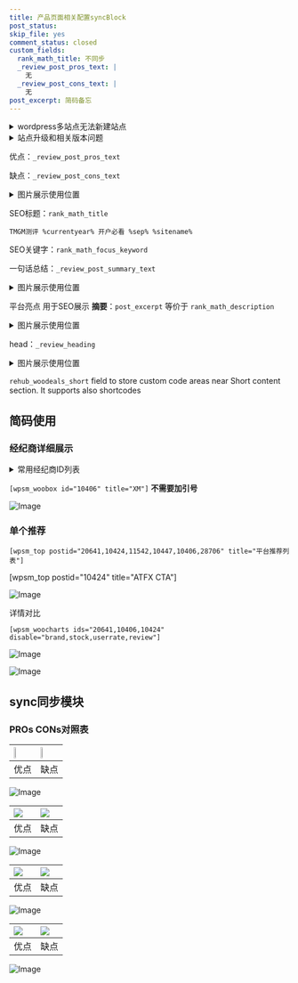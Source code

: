 ```yaml
---
title: 产品页面相关配置syncBlock
post_status: 
skip_file: yes
comment_status: closed
custom_fields:
  rank_math_title: 不同步
  _review_post_pros_text: |
    无
  _review_post_cons_text: |
    无
post_excerpt: 简码备忘
---
```

<details><summary>wordpress多站点无法新建站点</summary>

<li>和报错需要清理cookies一样的原因</li>
<li>wp-config.php里面<code>define( 'SUBDOMAIN_INSTALL', false );//子域名安装</code></li>
<li>新建子站点是用<code>define( 'SUBDOMAIN_INSTALL', true);//子域名安装</code> 完成以后，改成<code>false</code></li>
</details>

<details><summary>站点升级和相关版本问题</summary>

<p>wordpress：5.9.9
woocommerce：7.5.1
出现问题的地方：主题选项里面>><strong>Product layout >>compact style</strong></p>
<p>如何出现没有用过的字段 导致无法保存。先导出配置 然后进行修改，后面再次恢复即可。</p>
<p>出现部分字段无法显示时，需要返回默认布局后，对产品进行保存就好了。</p>
<p></p>
</details>

优点：`_review_post_pros_text`

缺点：`_review_post_cons_text`

<details><summary>图片展示使用位置</summary>

<img src="https://prod-files-secure.s3.us-west-2.amazonaws.com/39ed1227-6d7d-4570-be36-9ccd4a2c4241/f51d3d83-55d4-4bdf-9604-f37ec77ab556/Untitled.png?X-Amz-Algorithm=AWS4-HMAC-SHA256&X-Amz-Content-Sha256=UNSIGNED-PAYLOAD&X-Amz-Credential=ASIAZI2LB466SRY5SNZL%2F20250408%2Fus-west-2%2Fs3%2Faws4_request&X-Amz-Date=20250408T045518Z&X-Amz-Expires=3600&X-Amz-Security-Token=IQoJb3JpZ2luX2VjEPX%2F%2F%2F%2F%2F%2F%2F%2F%2F%2FwEaCXVzLXdlc3QtMiJGMEQCIH7MPTiY51QuW9kLZQiBmlVS3alkWaeLZrFfGQHL5ZaIAiBOZZJ5c1rW2%2BM8gVpP3kiN2u4u4fwaBT9FjOIBlPLnLCr%2FAwhuEAAaDDYzNzQyMzE4MzgwNSIM%2Fto04AQjDTO9Eqn%2BKtwDycf9ddJ%2FYIvQcODq2SGrffMi45oo9S%2BCRUWQwSDp4zvq2zRKiMIcmCxrYfjeBFHW4S3wtdk81BAzPjSWom6AWzbiIBD0RrUbIjOpXU9lt4f07RWGgyJmdK5VGNbSqVbd8AONA%2BPmO3szTExKi8fXkORmd2UotY%2B3zot6d5XAjzmUS90uFRrY%2F39qLmFr2pQhz1IhsKyWdGDude52dT8uVOHPVw4PyzRzVyLk6eVsRxoetlE%2B4x%2BXtCD5hRI8GodaDzzA2sMQiOX0fLgP7ywN7W3Ba9EsZmdM2F%2FMEEgsGvOrGsgizR6J1Om1DqCTgaLvFAaOIlCm4suSpCQjJQSh4LbPLTmeJ%2BiEgf2M02zytf2SuloUqPRaIWhdB9Czgf91XRMp6rr9hNnLu7Axqqf5ri0HtysAeW7%2B7GcjJkGJ0dc%2BUFcuqoYpqBCi7d%2F1Q7NZ%2B8h%2BD%2BCKKEDBQHhS5Kv%2BnZvVbBCRnBMPAfShGBNwmq0aTBkBEP5wVRElQI3X6VVCkJKFyavoTmpVWORbGt6tEKsFvxibu1txZJYPtOUcyHIts5qFKCDp1vf5f2UGmYlEaU7PLbkI8dIsUz%2FcDdCa5WOWiUKu9h6RGH2gXmEbe9Tw1HObSOKRv%2FNrqGMwm9HSvwY6pgFBQ0HrzMlVCxovy%2BJzjRLiCOV6lGBSMYi37vx95%2BbV8HAYYzyr8ctiHecpasbRMBE%2FFunKHBxQVNx8Dx2dFj%2B9KCtWcqXWbLTdPZ39yYZ56yYtMmcAbrsnOErUQIqAnOHDmWFidEWqdhMT%2FRluVnobC2Pui6LRATq91AdYqCQH9OBLHzlQRtZ%2Fa%2FMkZlT6dOhTFRkyWD4e38D50pxMF6gvutV0THzy&X-Amz-Signature=beca2f06289056248bc06de731a94ef859770c5e4446ba1f72fef124cb5c5d97&X-Amz-SignedHeaders=host&x-id=GetObject" alt="Image">
</details>

SEO标题：`rank_math_title`

`TMGM测评 %currentyear% 开户必看 %sep% %sitename%`

SEO关键字：`rank_math_focus_keyword`

一句话总结：`_review_post_summary_text`

<details><summary>图片展示使用位置</summary>

<img src="https://prod-files-secure.s3.us-west-2.amazonaws.com/39ed1227-6d7d-4570-be36-9ccd4a2c4241/4b96a922-296c-4f4e-8630-d1c870cbce01/Untitled.png?X-Amz-Algorithm=AWS4-HMAC-SHA256&X-Amz-Content-Sha256=UNSIGNED-PAYLOAD&X-Amz-Credential=ASIAZI2LB4662MFYNPDD%2F20250408%2Fus-west-2%2Fs3%2Faws4_request&X-Amz-Date=20250408T045518Z&X-Amz-Expires=3600&X-Amz-Security-Token=IQoJb3JpZ2luX2VjEPX%2F%2F%2F%2F%2F%2F%2F%2F%2F%2FwEaCXVzLXdlc3QtMiJHMEUCIBtRpRdAewBYX%2FBNne8ceTnW9tqwfeSb3P2HToaPVfwgAiEA19kjw7ljwADrYhiUhOxrLsbdXvcqUndj3CJBl%2B6dqXYq%2FwMIbhAAGgw2Mzc0MjMxODM4MDUiDCWrvgn%2FxNAhrUn26SrcA7bO%2BK9XtAlUahsRmkd1y0eyt%2BNxTNmU3IQ8MT8QUIHm9lHBOb0PZeDjJB%2BcUNfO20v%2BSaI9lkH1XCaTT3epEQRbpbcQ2SPHQ05Blbk4FASAG9BE9GlFCjJSZoHNU83gy5OeZX5beVssVGJb20BKeZC3CqNztk6xMokRBGiWxXVYOuLZBPxy1e12OsyxYoji4f9yU%2BpeYuONhbGZopcrUWapTD1tgNzvGvZurgclrANGLT8Hns6XT5hHzSsbl8W3CTgIfvuIOkOgWUa5jj5CXnajqufznyMdRMEVOu9zv81x48%2BWVII%2FM4sGkDpCF0D3AzGtZ0RMQvstT0Nj6Y0dkOvhkSTVAOUsJZI2gRn7FE62wVOQg9EXqYtTw6zKdoBW8z5K9o8k86v1ce2LTjME3KZgtmwBJOE8XpQ0XaYUa%2F%2Fj8VvGTlDkgw1ofXEedPaO5JDoeGxDmGImidiHTqNMvSmlxrcaTvt5qufAhwPCw5Y9h4vhl%2Bid25wqm59%2F7W424NNkMt%2BR50Au7f27C76YHpPkjAlQreuBAxbQptL5apbRvVAlIEeG7StZsvffF74lb9TG6zbbF72AP74KavT1uA2gmWTsFAB%2BxAs754F4H9IFS7RRq3l1Ee7bafoOMIbR0r8GOqUBBUteAm6%2BsDRgDec06cvpcGacco0vd9K7%2FeQY7EqOZXcPmdpCG8CMvP9e3njUYoA2eUZptpgAUNUYoYDoLKyM79OYP1y%2BCB%2FX1nSmp6oP11dbGq7drU0zJqRLXFY7U%2Bl8x%2BCfKFMl%2F%2BtqM5gmEKb%2FbIZZhX0tatpCXL3HRTMNcbPAtfQV96YUUO9lGXCJYav2mHdRyhqEhDd63lquiOfPrjw8QHRy&X-Amz-Signature=bdaae1574c4d8c85ac165d2e6f473eaff619622697b37b9969dc9733fb659605&X-Amz-SignedHeaders=host&x-id=GetObject" alt="Image">
</details>

平台亮点 用于SEO展示 **摘要**：`post_excerpt`  等价于 `rank_math_description`

<details><summary>图片展示使用位置</summary>

<img src="https://prod-files-secure.s3.us-west-2.amazonaws.com/39ed1227-6d7d-4570-be36-9ccd4a2c4241/1ee11f63-b60a-4dfe-a7a7-d58ff23b5d88/Untitled.png?X-Amz-Algorithm=AWS4-HMAC-SHA256&X-Amz-Content-Sha256=UNSIGNED-PAYLOAD&X-Amz-Credential=ASIAZI2LB46645DSDM7P%2F20250408%2Fus-west-2%2Fs3%2Faws4_request&X-Amz-Date=20250408T045518Z&X-Amz-Expires=3600&X-Amz-Security-Token=IQoJb3JpZ2luX2VjEPX%2F%2F%2F%2F%2F%2F%2F%2F%2F%2FwEaCXVzLXdlc3QtMiJGMEQCICG9LsQh%2FhTaVmQSZzi4L%2F5GsHaI%2BKGWukNMfhpHZuzaAiBCitd0TlXMc8TK1nbc2aw9E8HBzRb1BquXZVXN8wvkbSr%2FAwhuEAAaDDYzNzQyMzE4MzgwNSIM5RB1cgZn5myNc7JoKtwD1uIQt%2BNkYucmVQv40sLt4TNPvjP80ULRyUmBZ%2B99olmGhZGHGU1jXSI%2BszOm7dfGRt8eRF%2BWTeqbqJ5rrY5ncLj88oX3cm2VkJ9lD%2F%2F4j%2Bu2%2FXRWFQKfd56NzMngnHhipAqy9gm6iN9aAZNW4l4KHLzK40fyxRknD6tMWPFnslzmOwgBcjzSGDqduKWXdne8%2FBUXmVgSN7z47dl75XZTBkQCTwxC%2B%2BCeX%2F2rLcwOXtQQi8fMNMSdseIf1NlgEVSXefI9hhS9oKTufUgr3sqUB26CrUHHhJ812vkmZzHietVduRqaEcq3Bxdo0R%2FnLZ5L1AbUo8kcGDtpsz1pweFzuiWYN4U%2BVLdJHtwJOptt3aiUCP4Je1cYaMsEl96ssCOoFoQ1b02mBW8HpsN%2FLjV11eTBLybj2zNL60ebQxIVXKMPtxlUvZvHs80uyx0rmAaLK6YCI9n5c861Um49u2VENaollZpHU8qsKSAODwBByG9jHdaVwmxfG2FxZBLHlYJ%2B3Hh4%2FeP8nr4%2FiYlzJDO14RVerJOXxiSAgKujDUTTqVd4bAxwIaf2SEClE4hJCA%2FT9ligfXN6bFqqNEh1%2FLlpEOGRedwkmajTW6STwKK%2FMjE5UcuYCbuoHM6PnvIw8tDSvwY6pgH4fGR8OSJHbgqoDukrTVI2Vvef5NOvRroVPcJVTfnE8iCX8t18flnJJFvOcyGJOwAMGoeW5c14WVnB6ilGqXZS6n%2FaKaHZ0%2BPpKtG3RDGi6SQ2zzPIrIbWS6nQw63Zf4mOF%2BN53LiMBKizLKcQ2da%2FWNM3iu98ojJ2Wm4dmvmz0h5EeDnZ5oQwl7mVj2DJrmbJJGeaalemTSD92JM97WqUNZR1bFQn&X-Amz-Signature=248518acbd15136d09e4aaf2b1b9409d4ce54922b18e9a604ceee0a690af5931&X-Amz-SignedHeaders=host&x-id=GetObject" alt="Image">
<img src="https://prod-files-secure.s3.us-west-2.amazonaws.com/39ed1227-6d7d-4570-be36-9ccd4a2c4241/ad4118b5-78d8-4fbe-801e-3b29b5d99c01/Untitled.png?X-Amz-Algorithm=AWS4-HMAC-SHA256&X-Amz-Content-Sha256=UNSIGNED-PAYLOAD&X-Amz-Credential=ASIAZI2LB46645DSDM7P%2F20250408%2Fus-west-2%2Fs3%2Faws4_request&X-Amz-Date=20250408T045518Z&X-Amz-Expires=3600&X-Amz-Security-Token=IQoJb3JpZ2luX2VjEPX%2F%2F%2F%2F%2F%2F%2F%2F%2F%2FwEaCXVzLXdlc3QtMiJGMEQCICG9LsQh%2FhTaVmQSZzi4L%2F5GsHaI%2BKGWukNMfhpHZuzaAiBCitd0TlXMc8TK1nbc2aw9E8HBzRb1BquXZVXN8wvkbSr%2FAwhuEAAaDDYzNzQyMzE4MzgwNSIM5RB1cgZn5myNc7JoKtwD1uIQt%2BNkYucmVQv40sLt4TNPvjP80ULRyUmBZ%2B99olmGhZGHGU1jXSI%2BszOm7dfGRt8eRF%2BWTeqbqJ5rrY5ncLj88oX3cm2VkJ9lD%2F%2F4j%2Bu2%2FXRWFQKfd56NzMngnHhipAqy9gm6iN9aAZNW4l4KHLzK40fyxRknD6tMWPFnslzmOwgBcjzSGDqduKWXdne8%2FBUXmVgSN7z47dl75XZTBkQCTwxC%2B%2BCeX%2F2rLcwOXtQQi8fMNMSdseIf1NlgEVSXefI9hhS9oKTufUgr3sqUB26CrUHHhJ812vkmZzHietVduRqaEcq3Bxdo0R%2FnLZ5L1AbUo8kcGDtpsz1pweFzuiWYN4U%2BVLdJHtwJOptt3aiUCP4Je1cYaMsEl96ssCOoFoQ1b02mBW8HpsN%2FLjV11eTBLybj2zNL60ebQxIVXKMPtxlUvZvHs80uyx0rmAaLK6YCI9n5c861Um49u2VENaollZpHU8qsKSAODwBByG9jHdaVwmxfG2FxZBLHlYJ%2B3Hh4%2FeP8nr4%2FiYlzJDO14RVerJOXxiSAgKujDUTTqVd4bAxwIaf2SEClE4hJCA%2FT9ligfXN6bFqqNEh1%2FLlpEOGRedwkmajTW6STwKK%2FMjE5UcuYCbuoHM6PnvIw8tDSvwY6pgH4fGR8OSJHbgqoDukrTVI2Vvef5NOvRroVPcJVTfnE8iCX8t18flnJJFvOcyGJOwAMGoeW5c14WVnB6ilGqXZS6n%2FaKaHZ0%2BPpKtG3RDGi6SQ2zzPIrIbWS6nQw63Zf4mOF%2BN53LiMBKizLKcQ2da%2FWNM3iu98ojJ2Wm4dmvmz0h5EeDnZ5oQwl7mVj2DJrmbJJGeaalemTSD92JM97WqUNZR1bFQn&X-Amz-Signature=920c38f2d8af04d4475fb638019e3456388722c6e43c51e066f50458c355c421&X-Amz-SignedHeaders=host&x-id=GetObject" alt="Image">
<img src="https://prod-files-secure.s3.us-west-2.amazonaws.com/39ed1227-6d7d-4570-be36-9ccd4a2c4241/a38cf7c9-a79c-4b64-9e94-13589fe0758b/Untitled.png?X-Amz-Algorithm=AWS4-HMAC-SHA256&X-Amz-Content-Sha256=UNSIGNED-PAYLOAD&X-Amz-Credential=ASIAZI2LB46645DSDM7P%2F20250408%2Fus-west-2%2Fs3%2Faws4_request&X-Amz-Date=20250408T045518Z&X-Amz-Expires=3600&X-Amz-Security-Token=IQoJb3JpZ2luX2VjEPX%2F%2F%2F%2F%2F%2F%2F%2F%2F%2FwEaCXVzLXdlc3QtMiJGMEQCICG9LsQh%2FhTaVmQSZzi4L%2F5GsHaI%2BKGWukNMfhpHZuzaAiBCitd0TlXMc8TK1nbc2aw9E8HBzRb1BquXZVXN8wvkbSr%2FAwhuEAAaDDYzNzQyMzE4MzgwNSIM5RB1cgZn5myNc7JoKtwD1uIQt%2BNkYucmVQv40sLt4TNPvjP80ULRyUmBZ%2B99olmGhZGHGU1jXSI%2BszOm7dfGRt8eRF%2BWTeqbqJ5rrY5ncLj88oX3cm2VkJ9lD%2F%2F4j%2Bu2%2FXRWFQKfd56NzMngnHhipAqy9gm6iN9aAZNW4l4KHLzK40fyxRknD6tMWPFnslzmOwgBcjzSGDqduKWXdne8%2FBUXmVgSN7z47dl75XZTBkQCTwxC%2B%2BCeX%2F2rLcwOXtQQi8fMNMSdseIf1NlgEVSXefI9hhS9oKTufUgr3sqUB26CrUHHhJ812vkmZzHietVduRqaEcq3Bxdo0R%2FnLZ5L1AbUo8kcGDtpsz1pweFzuiWYN4U%2BVLdJHtwJOptt3aiUCP4Je1cYaMsEl96ssCOoFoQ1b02mBW8HpsN%2FLjV11eTBLybj2zNL60ebQxIVXKMPtxlUvZvHs80uyx0rmAaLK6YCI9n5c861Um49u2VENaollZpHU8qsKSAODwBByG9jHdaVwmxfG2FxZBLHlYJ%2B3Hh4%2FeP8nr4%2FiYlzJDO14RVerJOXxiSAgKujDUTTqVd4bAxwIaf2SEClE4hJCA%2FT9ligfXN6bFqqNEh1%2FLlpEOGRedwkmajTW6STwKK%2FMjE5UcuYCbuoHM6PnvIw8tDSvwY6pgH4fGR8OSJHbgqoDukrTVI2Vvef5NOvRroVPcJVTfnE8iCX8t18flnJJFvOcyGJOwAMGoeW5c14WVnB6ilGqXZS6n%2FaKaHZ0%2BPpKtG3RDGi6SQ2zzPIrIbWS6nQw63Zf4mOF%2BN53LiMBKizLKcQ2da%2FWNM3iu98ojJ2Wm4dmvmz0h5EeDnZ5oQwl7mVj2DJrmbJJGeaalemTSD92JM97WqUNZR1bFQn&X-Amz-Signature=2fed829e1b1e810fe64ceffae1a80a456b85e3e95c3af3f4c8236d1e1ae1318e&X-Amz-SignedHeaders=host&x-id=GetObject" alt="Image">
<img src="https://prod-files-secure.s3.us-west-2.amazonaws.com/39ed1227-6d7d-4570-be36-9ccd4a2c4241/7da6fc1e-d2ac-42ae-8c75-cb5749aa18f6/Untitled.png?X-Amz-Algorithm=AWS4-HMAC-SHA256&X-Amz-Content-Sha256=UNSIGNED-PAYLOAD&X-Amz-Credential=ASIAZI2LB46645DSDM7P%2F20250408%2Fus-west-2%2Fs3%2Faws4_request&X-Amz-Date=20250408T045518Z&X-Amz-Expires=3600&X-Amz-Security-Token=IQoJb3JpZ2luX2VjEPX%2F%2F%2F%2F%2F%2F%2F%2F%2F%2FwEaCXVzLXdlc3QtMiJGMEQCICG9LsQh%2FhTaVmQSZzi4L%2F5GsHaI%2BKGWukNMfhpHZuzaAiBCitd0TlXMc8TK1nbc2aw9E8HBzRb1BquXZVXN8wvkbSr%2FAwhuEAAaDDYzNzQyMzE4MzgwNSIM5RB1cgZn5myNc7JoKtwD1uIQt%2BNkYucmVQv40sLt4TNPvjP80ULRyUmBZ%2B99olmGhZGHGU1jXSI%2BszOm7dfGRt8eRF%2BWTeqbqJ5rrY5ncLj88oX3cm2VkJ9lD%2F%2F4j%2Bu2%2FXRWFQKfd56NzMngnHhipAqy9gm6iN9aAZNW4l4KHLzK40fyxRknD6tMWPFnslzmOwgBcjzSGDqduKWXdne8%2FBUXmVgSN7z47dl75XZTBkQCTwxC%2B%2BCeX%2F2rLcwOXtQQi8fMNMSdseIf1NlgEVSXefI9hhS9oKTufUgr3sqUB26CrUHHhJ812vkmZzHietVduRqaEcq3Bxdo0R%2FnLZ5L1AbUo8kcGDtpsz1pweFzuiWYN4U%2BVLdJHtwJOptt3aiUCP4Je1cYaMsEl96ssCOoFoQ1b02mBW8HpsN%2FLjV11eTBLybj2zNL60ebQxIVXKMPtxlUvZvHs80uyx0rmAaLK6YCI9n5c861Um49u2VENaollZpHU8qsKSAODwBByG9jHdaVwmxfG2FxZBLHlYJ%2B3Hh4%2FeP8nr4%2FiYlzJDO14RVerJOXxiSAgKujDUTTqVd4bAxwIaf2SEClE4hJCA%2FT9ligfXN6bFqqNEh1%2FLlpEOGRedwkmajTW6STwKK%2FMjE5UcuYCbuoHM6PnvIw8tDSvwY6pgH4fGR8OSJHbgqoDukrTVI2Vvef5NOvRroVPcJVTfnE8iCX8t18flnJJFvOcyGJOwAMGoeW5c14WVnB6ilGqXZS6n%2FaKaHZ0%2BPpKtG3RDGi6SQ2zzPIrIbWS6nQw63Zf4mOF%2BN53LiMBKizLKcQ2da%2FWNM3iu98ojJ2Wm4dmvmz0h5EeDnZ5oQwl7mVj2DJrmbJJGeaalemTSD92JM97WqUNZR1bFQn&X-Amz-Signature=b408b3e7ee5eeaf3cad6b0b91e8d6fe9866ecbc0850f3a643d6ce926d1d65ff9&X-Amz-SignedHeaders=host&x-id=GetObject" alt="Image">
<img src="https://prod-files-secure.s3.us-west-2.amazonaws.com/39ed1227-6d7d-4570-be36-9ccd4a2c4241/7e97f40a-eaee-47f5-b2f9-475f96808fa7/Untitled.png?X-Amz-Algorithm=AWS4-HMAC-SHA256&X-Amz-Content-Sha256=UNSIGNED-PAYLOAD&X-Amz-Credential=ASIAZI2LB46645DSDM7P%2F20250408%2Fus-west-2%2Fs3%2Faws4_request&X-Amz-Date=20250408T045518Z&X-Amz-Expires=3600&X-Amz-Security-Token=IQoJb3JpZ2luX2VjEPX%2F%2F%2F%2F%2F%2F%2F%2F%2F%2FwEaCXVzLXdlc3QtMiJGMEQCICG9LsQh%2FhTaVmQSZzi4L%2F5GsHaI%2BKGWukNMfhpHZuzaAiBCitd0TlXMc8TK1nbc2aw9E8HBzRb1BquXZVXN8wvkbSr%2FAwhuEAAaDDYzNzQyMzE4MzgwNSIM5RB1cgZn5myNc7JoKtwD1uIQt%2BNkYucmVQv40sLt4TNPvjP80ULRyUmBZ%2B99olmGhZGHGU1jXSI%2BszOm7dfGRt8eRF%2BWTeqbqJ5rrY5ncLj88oX3cm2VkJ9lD%2F%2F4j%2Bu2%2FXRWFQKfd56NzMngnHhipAqy9gm6iN9aAZNW4l4KHLzK40fyxRknD6tMWPFnslzmOwgBcjzSGDqduKWXdne8%2FBUXmVgSN7z47dl75XZTBkQCTwxC%2B%2BCeX%2F2rLcwOXtQQi8fMNMSdseIf1NlgEVSXefI9hhS9oKTufUgr3sqUB26CrUHHhJ812vkmZzHietVduRqaEcq3Bxdo0R%2FnLZ5L1AbUo8kcGDtpsz1pweFzuiWYN4U%2BVLdJHtwJOptt3aiUCP4Je1cYaMsEl96ssCOoFoQ1b02mBW8HpsN%2FLjV11eTBLybj2zNL60ebQxIVXKMPtxlUvZvHs80uyx0rmAaLK6YCI9n5c861Um49u2VENaollZpHU8qsKSAODwBByG9jHdaVwmxfG2FxZBLHlYJ%2B3Hh4%2FeP8nr4%2FiYlzJDO14RVerJOXxiSAgKujDUTTqVd4bAxwIaf2SEClE4hJCA%2FT9ligfXN6bFqqNEh1%2FLlpEOGRedwkmajTW6STwKK%2FMjE5UcuYCbuoHM6PnvIw8tDSvwY6pgH4fGR8OSJHbgqoDukrTVI2Vvef5NOvRroVPcJVTfnE8iCX8t18flnJJFvOcyGJOwAMGoeW5c14WVnB6ilGqXZS6n%2FaKaHZ0%2BPpKtG3RDGi6SQ2zzPIrIbWS6nQw63Zf4mOF%2BN53LiMBKizLKcQ2da%2FWNM3iu98ojJ2Wm4dmvmz0h5EeDnZ5oQwl7mVj2DJrmbJJGeaalemTSD92JM97WqUNZR1bFQn&X-Amz-Signature=20e665f823b9f33cc53f2a1d85b111410087601ab8fbaa97f15f890252170013&X-Amz-SignedHeaders=host&x-id=GetObject" alt="Image">
</details>

head：`_review_heading`

<details><summary>图片展示使用位置</summary>

<img src="https://prod-files-secure.s3.us-west-2.amazonaws.com/39ed1227-6d7d-4570-be36-9ccd4a2c4241/3a4650ad-9887-415c-889a-edd51fa54f27/Untitled.png?X-Amz-Algorithm=AWS4-HMAC-SHA256&X-Amz-Content-Sha256=UNSIGNED-PAYLOAD&X-Amz-Credential=ASIAZI2LB4662VKIHSBB%2F20250408%2Fus-west-2%2Fs3%2Faws4_request&X-Amz-Date=20250408T045519Z&X-Amz-Expires=3600&X-Amz-Security-Token=IQoJb3JpZ2luX2VjEPX%2F%2F%2F%2F%2F%2F%2F%2F%2F%2FwEaCXVzLXdlc3QtMiJGMEQCIDTvL%2BNFFpYEeFTuEmN%2BZm375v5TmLk8JJsVC0RiZqCwAiAmhqFzNNiDW%2BDjTJuiFePbD5%2BB3%2FmOe%2B7LLXN1G9LP0yr%2FAwhuEAAaDDYzNzQyMzE4MzgwNSIM72tlNuaW1QXeFLjqKtwDXg16XmI7PCUoY6c0v4Wt58iUnG6PT9NpkhmQcSMzgULO1RIGXkxgPUr8OpXk0bTpujnUeB9XC3tC32WroQw3%2FEW06ZkZ2Vss9MagdszhaGjXA9FHR4xOOYCC0RFLBGTlt1uNcr0j2XjwfWp8ymfYMG3tn2ekUUZCS%2FD4wgKknqeuQsv8TvQ%2BaVYxO%2FjWasQDnTpUPFBjeXYYkP%2FDA5YVdkyURP1HZed7twhBqRN5McnITR%2B6hb6QFdbJJZ9GcEsLmnT5dl5g3tW%2FOolmlw06xSEmuJhh%2F5X9IXQ85nblXlhNk6rwFVaeVXwID6udW1aEy8CV3hGgakcf4tY5qt4xukPVJvOFNIG3hL3Qs2SVWCRCIZ2t%2FHCuBGVJLPmq889xd5BfspmDXMTeTLkVIzgVxKTLili%2BTA6r1BdElFpoHc9Px6Gg16w%2FNl4u6ZD4XNs67DHHWM7KFsXqx%2FiqkzRAxZM%2BR%2BT0dWPgeFn5LGKpAcuKCH5WXasrDw%2BYoTebyP%2Fs5F98jOEgKjX%2F0Pod%2BmTTECzDickH%2BU1a5v5n83Xvn%2BUwJ4mI575yo66XjXoZNm5aQ4MDoPtDB37CAe2zUhhxRvrAY7uZLq9hAtSvjSNls%2FC%2FC8x7Sppji%2BBiP8wwtdHSvwY6pgGzxyVQJkzaJeOdGRWIC1Lf%2BWdZFJyp6AMpUIX%2BNa%2F8uTeP9rPZhnGepYQIf2RlL2DphWHIOTVxL8OMQ0SAA99kUmxUam5t8eqVJYu%2F2rP%2FDyDn2uJbqX5jg7hvS2De05TSr%2BoRi4yfSiDj6aHyJt4T2asFeMlAFm5lz0NTv9HzHOJD6HDRuEGBpd8NSI4sDqlUm1K831W3%2F8KQHzxG0quDvBfnbCJS&X-Amz-Signature=8ca653492ad4f35422aae0f663b1907b3062de9be58560ce065072f82ee6486b&X-Amz-SignedHeaders=host&x-id=GetObject" alt="Image">
</details>

`rehub_woodeals_short`	field to store custom code areas near Short content section. It supports also shortcodes



## 简码使用

### 经纪商详细展示

<details><summary>常用经纪商ID列表</summary>

<pre><code class="php">嘉盛 ===> 20641  [wpsm_woobox id="20641" title="嘉盛"]
易信easymarkets ===> 11542  [wpsm_woobox id="11542" title="易信easymarkets"]
ATFX外汇 ===> 10424  [wpsm_woobox id="10424" title="ATFX"]
XM ===> 10406  [wpsm_woobox id="10406" title="XM"]
TMGM ===> 29622  [wpsm_woobox id="29622" title="TMGM"]
HYCM ===> 10447  [wpsm_woobox id="10447" title="HYCM"]
fpmarkets澳福外汇 ===> 20639  [wpsm_woobox id="20639" title="fpmarkets澳福外汇"]</code></pre>
</details>

`[wpsm_woobox id="10406" title="XM"]` **不需要加引号**

![Image](https://prod-files-secure.s3.us-west-2.amazonaws.com/39ed1227-6d7d-4570-be36-9ccd4a2c4241/4f898f9d-0fa7-4e43-acd3-ac6bc7be575a/Untitled.png?X-Amz-Algorithm=AWS4-HMAC-SHA256&X-Amz-Content-Sha256=UNSIGNED-PAYLOAD&X-Amz-Credential=ASIAZI2LB4664ISIWFR2%2F20250408%2Fus-west-2%2Fs3%2Faws4_request&X-Amz-Date=20250408T045517Z&X-Amz-Expires=3600&X-Amz-Security-Token=IQoJb3JpZ2luX2VjEPX%2F%2F%2F%2F%2F%2F%2F%2F%2F%2FwEaCXVzLXdlc3QtMiJHMEUCIENgVZznQK%2BhWplUx2pbqBr73cQydEMfzjCzJnD9sIqwAiEA9DzMGAohM%2FF%2Bh6TtVCR77o3ITLDMUAPZ0USV052Vvdcq%2FwMIbhAAGgw2Mzc0MjMxODM4MDUiDEQNlj01%2B%2F9NAsgOSyrcAxaLOqDBrqO3%2F%2FRhzwgOvv2OD16osE8jhbbitb9mO0mXwXPaNwsQhrKB9YZ6h3ubOeXV80cWYpffiSDZg45Wp%2BRxXrrdWktpoqnLbKLuM8e3avBVlDpZKHVBi1LeDB06ftvjT1xy5npF2ByaPgbb6mG4QcHM5rehzgfxYkZwUHvxY4l2BzXrC2NbH98aH9KJY%2B2v3i3DDTTTCvNRorQXsdCoMLslBN6o7BVoLe1oyoQbkOSfEyYDeAAt6Huj39DL5G7tay1zvmj3QE9NItVd6oeO8%2FhWnbQ1Mqbb1NRw0g28q18RXGDGEE479bV1cfJ1ajGadyrEVUEBlxbYZeHFtMTizHrVjm%2Bi2VcU9BPVi7T97vg76rZy4GNtcGwibLo7nYuj%2F%2Fo9PSvcxED0Gkl9i2hPvbDQJZ7N1OkvzbbB88aNZpvbUxDPTfBDfGLPVubrDHIlrSPy26dGi2LVZPwhRvKwg1N1Ve4rJ2W4jlxtj%2FUrS1LH%2B8gmA%2BawDaOtlAflKnnZw2A8Fow%2BD0EP96oGvvelDmrlkRV4kvcy%2F1Ao7Oi%2Fmi5B6ZGooAPH4SYukSwtk9H4eBMOKM7XRXGT8Pfh6A9qzcsxVgZouySF8xBjPHQWbPQyoIZsNZdIBYQrMO%2FR0r8GOqUBftM6Kiw%2BwGA4drMnpS7FJPXg3lDr0qAC6EMt%2B03tYLL1kToSx67zHd%2BDn8wywzTOSSW0ZjOaYS1izaYoJMiVZU7hR0IuQUP5Qo6xSIEmNKmAFqwGDG1MlC7g3I%2FBn5CxgC70hLNn12HrQwNCI9T%2BNna8fSIxApEFknHrZ3NifnsbBhMmB5WaKVj8eLDI615j0EGcx6eWMMxs1ITll7%2FdT9IacuKG&X-Amz-Signature=8d405e021c92cfd77d9eecc4d8c563806459a571915380a0d98fed9ef96fc7ea&X-Amz-SignedHeaders=host&x-id=GetObject)

### 单个推荐
`[wpsm_top postid="20641,10424,11542,10447,10406,28706" title="平台推荐列表"]`

[wpsm_top postid="10424" title="ATFX CTA"]

![Image](https://prod-files-secure.s3.us-west-2.amazonaws.com/39ed1227-6d7d-4570-be36-9ccd4a2c4241/5ac620dc-51a8-48b6-b55d-91f47299193c/Untitled.png?X-Amz-Algorithm=AWS4-HMAC-SHA256&X-Amz-Content-Sha256=UNSIGNED-PAYLOAD&X-Amz-Credential=ASIAZI2LB4664ISIWFR2%2F20250408%2Fus-west-2%2Fs3%2Faws4_request&X-Amz-Date=20250408T045517Z&X-Amz-Expires=3600&X-Amz-Security-Token=IQoJb3JpZ2luX2VjEPX%2F%2F%2F%2F%2F%2F%2F%2F%2F%2FwEaCXVzLXdlc3QtMiJHMEUCIENgVZznQK%2BhWplUx2pbqBr73cQydEMfzjCzJnD9sIqwAiEA9DzMGAohM%2FF%2Bh6TtVCR77o3ITLDMUAPZ0USV052Vvdcq%2FwMIbhAAGgw2Mzc0MjMxODM4MDUiDEQNlj01%2B%2F9NAsgOSyrcAxaLOqDBrqO3%2F%2FRhzwgOvv2OD16osE8jhbbitb9mO0mXwXPaNwsQhrKB9YZ6h3ubOeXV80cWYpffiSDZg45Wp%2BRxXrrdWktpoqnLbKLuM8e3avBVlDpZKHVBi1LeDB06ftvjT1xy5npF2ByaPgbb6mG4QcHM5rehzgfxYkZwUHvxY4l2BzXrC2NbH98aH9KJY%2B2v3i3DDTTTCvNRorQXsdCoMLslBN6o7BVoLe1oyoQbkOSfEyYDeAAt6Huj39DL5G7tay1zvmj3QE9NItVd6oeO8%2FhWnbQ1Mqbb1NRw0g28q18RXGDGEE479bV1cfJ1ajGadyrEVUEBlxbYZeHFtMTizHrVjm%2Bi2VcU9BPVi7T97vg76rZy4GNtcGwibLo7nYuj%2F%2Fo9PSvcxED0Gkl9i2hPvbDQJZ7N1OkvzbbB88aNZpvbUxDPTfBDfGLPVubrDHIlrSPy26dGi2LVZPwhRvKwg1N1Ve4rJ2W4jlxtj%2FUrS1LH%2B8gmA%2BawDaOtlAflKnnZw2A8Fow%2BD0EP96oGvvelDmrlkRV4kvcy%2F1Ao7Oi%2Fmi5B6ZGooAPH4SYukSwtk9H4eBMOKM7XRXGT8Pfh6A9qzcsxVgZouySF8xBjPHQWbPQyoIZsNZdIBYQrMO%2FR0r8GOqUBftM6Kiw%2BwGA4drMnpS7FJPXg3lDr0qAC6EMt%2B03tYLL1kToSx67zHd%2BDn8wywzTOSSW0ZjOaYS1izaYoJMiVZU7hR0IuQUP5Qo6xSIEmNKmAFqwGDG1MlC7g3I%2FBn5CxgC70hLNn12HrQwNCI9T%2BNna8fSIxApEFknHrZ3NifnsbBhMmB5WaKVj8eLDI615j0EGcx6eWMMxs1ITll7%2FdT9IacuKG&X-Amz-Signature=8be77cf3bb5c0c571a167f31c0118b252592ae30c159f5a735a480e17cfc064d&X-Amz-SignedHeaders=host&x-id=GetObject)

详情对比

`[wpsm_woocharts ids="20641,10406,10424" disable="brand,stock,userrate,review"]`

![Image](https://prod-files-secure.s3.us-west-2.amazonaws.com/39ed1227-6d7d-4570-be36-9ccd4a2c4241/bf3ba45f-b9f3-4295-8aef-b4a495fd25f4/Untitled.png?X-Amz-Algorithm=AWS4-HMAC-SHA256&X-Amz-Content-Sha256=UNSIGNED-PAYLOAD&X-Amz-Credential=ASIAZI2LB4664ISIWFR2%2F20250408%2Fus-west-2%2Fs3%2Faws4_request&X-Amz-Date=20250408T045517Z&X-Amz-Expires=3600&X-Amz-Security-Token=IQoJb3JpZ2luX2VjEPX%2F%2F%2F%2F%2F%2F%2F%2F%2F%2FwEaCXVzLXdlc3QtMiJHMEUCIENgVZznQK%2BhWplUx2pbqBr73cQydEMfzjCzJnD9sIqwAiEA9DzMGAohM%2FF%2Bh6TtVCR77o3ITLDMUAPZ0USV052Vvdcq%2FwMIbhAAGgw2Mzc0MjMxODM4MDUiDEQNlj01%2B%2F9NAsgOSyrcAxaLOqDBrqO3%2F%2FRhzwgOvv2OD16osE8jhbbitb9mO0mXwXPaNwsQhrKB9YZ6h3ubOeXV80cWYpffiSDZg45Wp%2BRxXrrdWktpoqnLbKLuM8e3avBVlDpZKHVBi1LeDB06ftvjT1xy5npF2ByaPgbb6mG4QcHM5rehzgfxYkZwUHvxY4l2BzXrC2NbH98aH9KJY%2B2v3i3DDTTTCvNRorQXsdCoMLslBN6o7BVoLe1oyoQbkOSfEyYDeAAt6Huj39DL5G7tay1zvmj3QE9NItVd6oeO8%2FhWnbQ1Mqbb1NRw0g28q18RXGDGEE479bV1cfJ1ajGadyrEVUEBlxbYZeHFtMTizHrVjm%2Bi2VcU9BPVi7T97vg76rZy4GNtcGwibLo7nYuj%2F%2Fo9PSvcxED0Gkl9i2hPvbDQJZ7N1OkvzbbB88aNZpvbUxDPTfBDfGLPVubrDHIlrSPy26dGi2LVZPwhRvKwg1N1Ve4rJ2W4jlxtj%2FUrS1LH%2B8gmA%2BawDaOtlAflKnnZw2A8Fow%2BD0EP96oGvvelDmrlkRV4kvcy%2F1Ao7Oi%2Fmi5B6ZGooAPH4SYukSwtk9H4eBMOKM7XRXGT8Pfh6A9qzcsxVgZouySF8xBjPHQWbPQyoIZsNZdIBYQrMO%2FR0r8GOqUBftM6Kiw%2BwGA4drMnpS7FJPXg3lDr0qAC6EMt%2B03tYLL1kToSx67zHd%2BDn8wywzTOSSW0ZjOaYS1izaYoJMiVZU7hR0IuQUP5Qo6xSIEmNKmAFqwGDG1MlC7g3I%2FBn5CxgC70hLNn12HrQwNCI9T%2BNna8fSIxApEFknHrZ3NifnsbBhMmB5WaKVj8eLDI615j0EGcx6eWMMxs1ITll7%2FdT9IacuKG&X-Amz-Signature=e71102639fadac6b86e1a3619d8f4bddd2183b74d2e8ac28d18da2723ea567e6&X-Amz-SignedHeaders=host&x-id=GetObject)

![Image](https://prod-files-secure.s3.us-west-2.amazonaws.com/39ed1227-6d7d-4570-be36-9ccd4a2c4241/30bc56ef-f383-4b48-9768-2ebc9e436ec0/Untitled.png?X-Amz-Algorithm=AWS4-HMAC-SHA256&X-Amz-Content-Sha256=UNSIGNED-PAYLOAD&X-Amz-Credential=ASIAZI2LB4664ISIWFR2%2F20250408%2Fus-west-2%2Fs3%2Faws4_request&X-Amz-Date=20250408T045517Z&X-Amz-Expires=3600&X-Amz-Security-Token=IQoJb3JpZ2luX2VjEPX%2F%2F%2F%2F%2F%2F%2F%2F%2F%2FwEaCXVzLXdlc3QtMiJHMEUCIENgVZznQK%2BhWplUx2pbqBr73cQydEMfzjCzJnD9sIqwAiEA9DzMGAohM%2FF%2Bh6TtVCR77o3ITLDMUAPZ0USV052Vvdcq%2FwMIbhAAGgw2Mzc0MjMxODM4MDUiDEQNlj01%2B%2F9NAsgOSyrcAxaLOqDBrqO3%2F%2FRhzwgOvv2OD16osE8jhbbitb9mO0mXwXPaNwsQhrKB9YZ6h3ubOeXV80cWYpffiSDZg45Wp%2BRxXrrdWktpoqnLbKLuM8e3avBVlDpZKHVBi1LeDB06ftvjT1xy5npF2ByaPgbb6mG4QcHM5rehzgfxYkZwUHvxY4l2BzXrC2NbH98aH9KJY%2B2v3i3DDTTTCvNRorQXsdCoMLslBN6o7BVoLe1oyoQbkOSfEyYDeAAt6Huj39DL5G7tay1zvmj3QE9NItVd6oeO8%2FhWnbQ1Mqbb1NRw0g28q18RXGDGEE479bV1cfJ1ajGadyrEVUEBlxbYZeHFtMTizHrVjm%2Bi2VcU9BPVi7T97vg76rZy4GNtcGwibLo7nYuj%2F%2Fo9PSvcxED0Gkl9i2hPvbDQJZ7N1OkvzbbB88aNZpvbUxDPTfBDfGLPVubrDHIlrSPy26dGi2LVZPwhRvKwg1N1Ve4rJ2W4jlxtj%2FUrS1LH%2B8gmA%2BawDaOtlAflKnnZw2A8Fow%2BD0EP96oGvvelDmrlkRV4kvcy%2F1Ao7Oi%2Fmi5B6ZGooAPH4SYukSwtk9H4eBMOKM7XRXGT8Pfh6A9qzcsxVgZouySF8xBjPHQWbPQyoIZsNZdIBYQrMO%2FR0r8GOqUBftM6Kiw%2BwGA4drMnpS7FJPXg3lDr0qAC6EMt%2B03tYLL1kToSx67zHd%2BDn8wywzTOSSW0ZjOaYS1izaYoJMiVZU7hR0IuQUP5Qo6xSIEmNKmAFqwGDG1MlC7g3I%2FBn5CxgC70hLNn12HrQwNCI9T%2BNna8fSIxApEFknHrZ3NifnsbBhMmB5WaKVj8eLDI615j0EGcx6eWMMxs1ITll7%2FdT9IacuKG&X-Amz-Signature=bf8cdc9b4baf50592fa692dadfe99f392d6350abebab466240e4f29fb7b0bd65&X-Amz-SignedHeaders=host&x-id=GetObject)

## sync同步模块

### PROs CONs对照表

| <img src="https://cdn.ifttt.fun/gh/jarlin8/OSS@main/icons/customize/pros.svg" height="auto" width="37.3%"> | <img src="https://cdn.ifttt.fun/gh/jarlin8/OSS@main/icons/customize/cons.svg" height="auto" width="28.8%"> |
| :--- | :--- |
| 优点 | 缺点 |

![Image](https://prod-files-secure.s3.us-west-2.amazonaws.com/39ed1227-6d7d-4570-be36-9ccd4a2c4241/8742b755-dfb5-4004-9a5f-d6e561664bd8/Untitled.png?X-Amz-Algorithm=AWS4-HMAC-SHA256&X-Amz-Content-Sha256=UNSIGNED-PAYLOAD&X-Amz-Credential=ASIAZI2LB4664ISIWFR2%2F20250408%2Fus-west-2%2Fs3%2Faws4_request&X-Amz-Date=20250408T045517Z&X-Amz-Expires=3600&X-Amz-Security-Token=IQoJb3JpZ2luX2VjEPX%2F%2F%2F%2F%2F%2F%2F%2F%2F%2FwEaCXVzLXdlc3QtMiJHMEUCIENgVZznQK%2BhWplUx2pbqBr73cQydEMfzjCzJnD9sIqwAiEA9DzMGAohM%2FF%2Bh6TtVCR77o3ITLDMUAPZ0USV052Vvdcq%2FwMIbhAAGgw2Mzc0MjMxODM4MDUiDEQNlj01%2B%2F9NAsgOSyrcAxaLOqDBrqO3%2F%2FRhzwgOvv2OD16osE8jhbbitb9mO0mXwXPaNwsQhrKB9YZ6h3ubOeXV80cWYpffiSDZg45Wp%2BRxXrrdWktpoqnLbKLuM8e3avBVlDpZKHVBi1LeDB06ftvjT1xy5npF2ByaPgbb6mG4QcHM5rehzgfxYkZwUHvxY4l2BzXrC2NbH98aH9KJY%2B2v3i3DDTTTCvNRorQXsdCoMLslBN6o7BVoLe1oyoQbkOSfEyYDeAAt6Huj39DL5G7tay1zvmj3QE9NItVd6oeO8%2FhWnbQ1Mqbb1NRw0g28q18RXGDGEE479bV1cfJ1ajGadyrEVUEBlxbYZeHFtMTizHrVjm%2Bi2VcU9BPVi7T97vg76rZy4GNtcGwibLo7nYuj%2F%2Fo9PSvcxED0Gkl9i2hPvbDQJZ7N1OkvzbbB88aNZpvbUxDPTfBDfGLPVubrDHIlrSPy26dGi2LVZPwhRvKwg1N1Ve4rJ2W4jlxtj%2FUrS1LH%2B8gmA%2BawDaOtlAflKnnZw2A8Fow%2BD0EP96oGvvelDmrlkRV4kvcy%2F1Ao7Oi%2Fmi5B6ZGooAPH4SYukSwtk9H4eBMOKM7XRXGT8Pfh6A9qzcsxVgZouySF8xBjPHQWbPQyoIZsNZdIBYQrMO%2FR0r8GOqUBftM6Kiw%2BwGA4drMnpS7FJPXg3lDr0qAC6EMt%2B03tYLL1kToSx67zHd%2BDn8wywzTOSSW0ZjOaYS1izaYoJMiVZU7hR0IuQUP5Qo6xSIEmNKmAFqwGDG1MlC7g3I%2FBn5CxgC70hLNn12HrQwNCI9T%2BNna8fSIxApEFknHrZ3NifnsbBhMmB5WaKVj8eLDI615j0EGcx6eWMMxs1ITll7%2FdT9IacuKG&X-Amz-Signature=66e5e161afa6bc19d90c40d08a5170d0d445ad39ed0730af601213eb858f1b39&X-Amz-SignedHeaders=host&x-id=GetObject)

| <img src="https://cdn.ifttt.fun/gh/jarlin8/OSS@main/icons/customize/pros1.svg" height="auto"> | <img src="https://cdn.ifttt.fun/gh/jarlin8/OSS@main/icons/customize/cons1.svg" height="auto"> |
| :--- | :--- |
| 优点 | 缺点 |

![Image](https://prod-files-secure.s3.us-west-2.amazonaws.com/39ed1227-6d7d-4570-be36-9ccd4a2c4241/806358f8-c9c4-4e17-bb35-c6c76a5397a5/Untitled.png?X-Amz-Algorithm=AWS4-HMAC-SHA256&X-Amz-Content-Sha256=UNSIGNED-PAYLOAD&X-Amz-Credential=ASIAZI2LB4664ISIWFR2%2F20250408%2Fus-west-2%2Fs3%2Faws4_request&X-Amz-Date=20250408T045517Z&X-Amz-Expires=3600&X-Amz-Security-Token=IQoJb3JpZ2luX2VjEPX%2F%2F%2F%2F%2F%2F%2F%2F%2F%2FwEaCXVzLXdlc3QtMiJHMEUCIENgVZznQK%2BhWplUx2pbqBr73cQydEMfzjCzJnD9sIqwAiEA9DzMGAohM%2FF%2Bh6TtVCR77o3ITLDMUAPZ0USV052Vvdcq%2FwMIbhAAGgw2Mzc0MjMxODM4MDUiDEQNlj01%2B%2F9NAsgOSyrcAxaLOqDBrqO3%2F%2FRhzwgOvv2OD16osE8jhbbitb9mO0mXwXPaNwsQhrKB9YZ6h3ubOeXV80cWYpffiSDZg45Wp%2BRxXrrdWktpoqnLbKLuM8e3avBVlDpZKHVBi1LeDB06ftvjT1xy5npF2ByaPgbb6mG4QcHM5rehzgfxYkZwUHvxY4l2BzXrC2NbH98aH9KJY%2B2v3i3DDTTTCvNRorQXsdCoMLslBN6o7BVoLe1oyoQbkOSfEyYDeAAt6Huj39DL5G7tay1zvmj3QE9NItVd6oeO8%2FhWnbQ1Mqbb1NRw0g28q18RXGDGEE479bV1cfJ1ajGadyrEVUEBlxbYZeHFtMTizHrVjm%2Bi2VcU9BPVi7T97vg76rZy4GNtcGwibLo7nYuj%2F%2Fo9PSvcxED0Gkl9i2hPvbDQJZ7N1OkvzbbB88aNZpvbUxDPTfBDfGLPVubrDHIlrSPy26dGi2LVZPwhRvKwg1N1Ve4rJ2W4jlxtj%2FUrS1LH%2B8gmA%2BawDaOtlAflKnnZw2A8Fow%2BD0EP96oGvvelDmrlkRV4kvcy%2F1Ao7Oi%2Fmi5B6ZGooAPH4SYukSwtk9H4eBMOKM7XRXGT8Pfh6A9qzcsxVgZouySF8xBjPHQWbPQyoIZsNZdIBYQrMO%2FR0r8GOqUBftM6Kiw%2BwGA4drMnpS7FJPXg3lDr0qAC6EMt%2B03tYLL1kToSx67zHd%2BDn8wywzTOSSW0ZjOaYS1izaYoJMiVZU7hR0IuQUP5Qo6xSIEmNKmAFqwGDG1MlC7g3I%2FBn5CxgC70hLNn12HrQwNCI9T%2BNna8fSIxApEFknHrZ3NifnsbBhMmB5WaKVj8eLDI615j0EGcx6eWMMxs1ITll7%2FdT9IacuKG&X-Amz-Signature=a46928d69917639d8994a7aa432c9d48e3f20f42ace818ce730eb61a6aa52de0&X-Amz-SignedHeaders=host&x-id=GetObject)

| <img src="https://cdn.ifttt.fun/gh/jarlin8/OSS@main/icons/customize/pros2.svg" height="auto"> | <img src="https://cdn.ifttt.fun/gh/jarlin8/OSS@main/icons/customize/cons2.svg" height="auto"> |
| :--- | :--- |
| 优点 | 缺点 |

![Image](https://prod-files-secure.s3.us-west-2.amazonaws.com/39ed1227-6d7d-4570-be36-9ccd4a2c4241/a9245ec9-70dd-4005-b534-0d54315fc5f3/Untitled.png?X-Amz-Algorithm=AWS4-HMAC-SHA256&X-Amz-Content-Sha256=UNSIGNED-PAYLOAD&X-Amz-Credential=ASIAZI2LB4664ISIWFR2%2F20250408%2Fus-west-2%2Fs3%2Faws4_request&X-Amz-Date=20250408T045517Z&X-Amz-Expires=3600&X-Amz-Security-Token=IQoJb3JpZ2luX2VjEPX%2F%2F%2F%2F%2F%2F%2F%2F%2F%2FwEaCXVzLXdlc3QtMiJHMEUCIENgVZznQK%2BhWplUx2pbqBr73cQydEMfzjCzJnD9sIqwAiEA9DzMGAohM%2FF%2Bh6TtVCR77o3ITLDMUAPZ0USV052Vvdcq%2FwMIbhAAGgw2Mzc0MjMxODM4MDUiDEQNlj01%2B%2F9NAsgOSyrcAxaLOqDBrqO3%2F%2FRhzwgOvv2OD16osE8jhbbitb9mO0mXwXPaNwsQhrKB9YZ6h3ubOeXV80cWYpffiSDZg45Wp%2BRxXrrdWktpoqnLbKLuM8e3avBVlDpZKHVBi1LeDB06ftvjT1xy5npF2ByaPgbb6mG4QcHM5rehzgfxYkZwUHvxY4l2BzXrC2NbH98aH9KJY%2B2v3i3DDTTTCvNRorQXsdCoMLslBN6o7BVoLe1oyoQbkOSfEyYDeAAt6Huj39DL5G7tay1zvmj3QE9NItVd6oeO8%2FhWnbQ1Mqbb1NRw0g28q18RXGDGEE479bV1cfJ1ajGadyrEVUEBlxbYZeHFtMTizHrVjm%2Bi2VcU9BPVi7T97vg76rZy4GNtcGwibLo7nYuj%2F%2Fo9PSvcxED0Gkl9i2hPvbDQJZ7N1OkvzbbB88aNZpvbUxDPTfBDfGLPVubrDHIlrSPy26dGi2LVZPwhRvKwg1N1Ve4rJ2W4jlxtj%2FUrS1LH%2B8gmA%2BawDaOtlAflKnnZw2A8Fow%2BD0EP96oGvvelDmrlkRV4kvcy%2F1Ao7Oi%2Fmi5B6ZGooAPH4SYukSwtk9H4eBMOKM7XRXGT8Pfh6A9qzcsxVgZouySF8xBjPHQWbPQyoIZsNZdIBYQrMO%2FR0r8GOqUBftM6Kiw%2BwGA4drMnpS7FJPXg3lDr0qAC6EMt%2B03tYLL1kToSx67zHd%2BDn8wywzTOSSW0ZjOaYS1izaYoJMiVZU7hR0IuQUP5Qo6xSIEmNKmAFqwGDG1MlC7g3I%2FBn5CxgC70hLNn12HrQwNCI9T%2BNna8fSIxApEFknHrZ3NifnsbBhMmB5WaKVj8eLDI615j0EGcx6eWMMxs1ITll7%2FdT9IacuKG&X-Amz-Signature=875f2f2838b3e3658799e7e20e23513eaf8d37fd1bde43d6215f5f5b6fc28566&X-Amz-SignedHeaders=host&x-id=GetObject)

| <img src="https://cdn.ifttt.fun/gh/jarlin8/OSS@main/icons/customize/pros3.svg" height="auto"> | <img src="https://cdn.ifttt.fun/gh/jarlin8/OSS@main/icons/customize/cons3.svg" height="auto"> |
| :--- | :--- |
| 优点 | 缺点 |

![Image](https://prod-files-secure.s3.us-west-2.amazonaws.com/39ed1227-6d7d-4570-be36-9ccd4a2c4241/e1e580a2-2e5c-4780-9ff4-19c318fc2284/Untitled.png?X-Amz-Algorithm=AWS4-HMAC-SHA256&X-Amz-Content-Sha256=UNSIGNED-PAYLOAD&X-Amz-Credential=ASIAZI2LB4664ISIWFR2%2F20250408%2Fus-west-2%2Fs3%2Faws4_request&X-Amz-Date=20250408T045517Z&X-Amz-Expires=3600&X-Amz-Security-Token=IQoJb3JpZ2luX2VjEPX%2F%2F%2F%2F%2F%2F%2F%2F%2F%2FwEaCXVzLXdlc3QtMiJHMEUCIENgVZznQK%2BhWplUx2pbqBr73cQydEMfzjCzJnD9sIqwAiEA9DzMGAohM%2FF%2Bh6TtVCR77o3ITLDMUAPZ0USV052Vvdcq%2FwMIbhAAGgw2Mzc0MjMxODM4MDUiDEQNlj01%2B%2F9NAsgOSyrcAxaLOqDBrqO3%2F%2FRhzwgOvv2OD16osE8jhbbitb9mO0mXwXPaNwsQhrKB9YZ6h3ubOeXV80cWYpffiSDZg45Wp%2BRxXrrdWktpoqnLbKLuM8e3avBVlDpZKHVBi1LeDB06ftvjT1xy5npF2ByaPgbb6mG4QcHM5rehzgfxYkZwUHvxY4l2BzXrC2NbH98aH9KJY%2B2v3i3DDTTTCvNRorQXsdCoMLslBN6o7BVoLe1oyoQbkOSfEyYDeAAt6Huj39DL5G7tay1zvmj3QE9NItVd6oeO8%2FhWnbQ1Mqbb1NRw0g28q18RXGDGEE479bV1cfJ1ajGadyrEVUEBlxbYZeHFtMTizHrVjm%2Bi2VcU9BPVi7T97vg76rZy4GNtcGwibLo7nYuj%2F%2Fo9PSvcxED0Gkl9i2hPvbDQJZ7N1OkvzbbB88aNZpvbUxDPTfBDfGLPVubrDHIlrSPy26dGi2LVZPwhRvKwg1N1Ve4rJ2W4jlxtj%2FUrS1LH%2B8gmA%2BawDaOtlAflKnnZw2A8Fow%2BD0EP96oGvvelDmrlkRV4kvcy%2F1Ao7Oi%2Fmi5B6ZGooAPH4SYukSwtk9H4eBMOKM7XRXGT8Pfh6A9qzcsxVgZouySF8xBjPHQWbPQyoIZsNZdIBYQrMO%2FR0r8GOqUBftM6Kiw%2BwGA4drMnpS7FJPXg3lDr0qAC6EMt%2B03tYLL1kToSx67zHd%2BDn8wywzTOSSW0ZjOaYS1izaYoJMiVZU7hR0IuQUP5Qo6xSIEmNKmAFqwGDG1MlC7g3I%2FBn5CxgC70hLNn12HrQwNCI9T%2BNna8fSIxApEFknHrZ3NifnsbBhMmB5WaKVj8eLDI615j0EGcx6eWMMxs1ITll7%2FdT9IacuKG&X-Amz-Signature=2cb9ff42db779c571359d2099f4ab3ec9cb13930f7d2b1782b859e907e3b0105&X-Amz-SignedHeaders=host&x-id=GetObject)